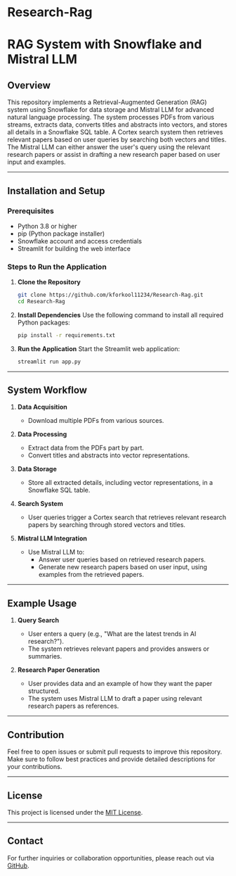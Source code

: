 # Research-Rag
# RAG System with Snowflake and Mistral LLM

## Overview
This repository implements a Retrieval-Augmented Generation (RAG) system using Snowflake for data storage and Mistral LLM for advanced natural language processing. The system processes PDFs from various streams, extracts data, converts titles and abstracts into vectors, and stores all details in a Snowflake SQL table. A Cortex search system then retrieves relevant papers based on user queries by searching both vectors and titles. The Mistral LLM can either answer the user's query using the relevant research papers or assist in drafting a new research paper based on user input and examples.

---

## Installation and Setup

### Prerequisites
- Python 3.8 or higher
- pip (Python package installer)
- Snowflake account and access credentials
- Streamlit for building the web interface

### Steps to Run the Application

1. **Clone the Repository**
   ```bash
   git clone https://github.com/kforkool11234/Research-Rag.git
   cd Research-Rag
   ```

2. **Install Dependencies**
   Use the following command to install all required Python packages:
   ```bash
   pip install -r requirements.txt
   ```

3. **Run the Application**
   Start the Streamlit web application:
   ```bash
   streamlit run app.py
   ```

---

## System Workflow

1. **Data Acquisition**
   - Download multiple PDFs from various sources.

2. **Data Processing**
   - Extract data from the PDFs part by part.
   - Convert titles and abstracts into vector representations.

3. **Data Storage**
   - Store all extracted details, including vector representations, in a Snowflake SQL table.

4. **Search System**
   - User queries trigger a Cortex search that retrieves relevant research papers by searching through stored vectors and titles.

5. **Mistral LLM Integration**
   - Use Mistral LLM to:
     - Answer user queries based on retrieved research papers.
     - Generate new research papers based on user input, using examples from the retrieved papers.

---

## Example Usage

1. **Query Search**
   - User enters a query (e.g., "What are the latest trends in AI research?").
   - The system retrieves relevant papers and provides answers or summaries.

2. **Research Paper Generation**
   - User provides data and an example of how they want the paper structured.
   - The system uses Mistral LLM to draft a paper using relevant research papers as references.

---

## Contribution
Feel free to open issues or submit pull requests to improve this repository. Make sure to follow best practices and provide detailed descriptions for your contributions.

---

## License
This project is licensed under the [MIT License](LICENSE).

---

## Contact
For further inquiries or collaboration opportunities, please reach out via [GitHub](https://github.com/kforkool11234/Research-Rag).

